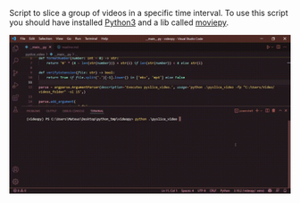 Script to slice a group of videos in a specific time interval.
To use this script you should have installed [Python3](https://www.python.org/downloads/) and a lib called [moviepy](https://pypi.org/project/moviepy/).

![Demo](docs/img/demo.gif)